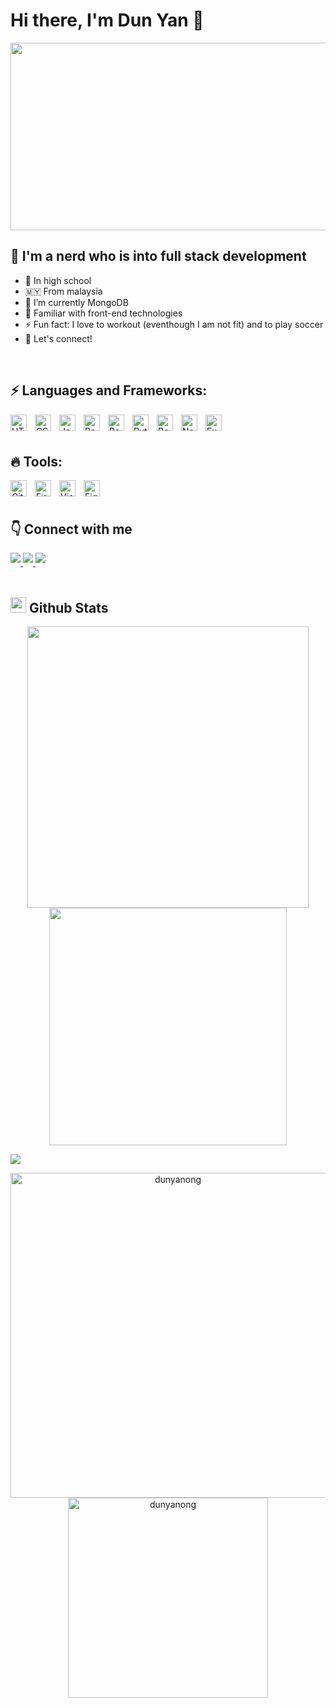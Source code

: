 # Hi there, I'm Dun Yan 👋 

<div align="center">
  <img src="https://media.giphy.com/media/dWesBcTLavkZuG35MI/giphy.gif" width="600" height="300"/>
</div>

## 👋  I'm a nerd who is into full stack development 

- 💯 In high school
- 🇲🇾 From malaysia
- 🔭 I’m currently MongoDB
- 🥅 Familiar with front-end technologies
- ⚡ Fun fact: I love to workout (eventhough I am not fit) and to play soccer
- 👯 Let's connect!

<br/>

## ⚡ Languages and Frameworks:

<img align="left" alt="HTML5" width="26px" src="https://cdn.jsdelivr.net/gh/devicons/devicon/icons/html5/html5-original.svg" style="padding-right:10px;" />
<img align="left" alt="CSS3" width="26px" src="https://cdn.jsdelivr.net/gh/devicons/devicon/icons/css3/css3-original.svg" style="padding-right:10px;" />
<img align="left" alt="JavaScript" width="26px" src="https://cdn.jsdelivr.net/gh/devicons/devicon/icons/javascript/javascript-original.svg" style="padding-right:10px;" />
<img align="left" alt="React" width="26px" src="https://cdn.jsdelivr.net/gh/devicons/devicon/icons/react/react-original.svg" style="padding-right:10px;" />
<img align="left" alt="Pandas" width="26px" src="https://cdn.jsdelivr.net/gh/devicons/devicon/icons/pandas/pandas-original.svg" style="padding-right:10px;" />
<img align="left" alt="Python" width="26px" src="https://cdn.jsdelivr.net/gh/devicons/devicon/icons/python/python-original.svg" style="padding-right:10px;" />
<img align="left" alt="Boostrap" width="26px" src="https://cdn.jsdelivr.net/gh/devicons/devicon/icons/bootstrap/bootstrap-original.svg" style="padding-right:10px;"/> 
<img align="left" alt="NodeJS" width="26px" src="https://cdn.jsdelivr.net/gh/devicons/devicon/icons/nodejs/nodejs-original.svg" style="padding-right:10px;"/> 
<img align="left" alt="Express" width="26px" src="https://cdn.jsdelivr.net/gh/devicons/devicon/icons/express/express-original.svg" style="padding-right:10px;"/> 

<br/>
<br/>

## 🔥 Tools:
<img align="left" alt="Git" width="26px" src="https://cdn.jsdelivr.net/gh/devicons/devicon/icons/git/git-original.svg" style="padding-right:10px;" />
<img align="left" alt="Firebase" width="26px" src="https://miro.medium.com/max/300/1*R4c8lHBHuH5qyqOtZb3h-w.png" style="padding-right:10px;"/>
<img align="left" alt="Visual Studio Code" width="26px" src="https://cdn.jsdelivr.net/gh/devicons/devicon/icons/vscode/vscode-original.svg" style="padding-right:10px;" />
<img align="left" alt="Figma" width="26px" src="https://cdn.jsdelivr.net/gh/devicons/devicon/icons/figma/figma-original.svg" style="padding-right:10px;" />

<br/>
<br/>                           

## 👇 Connect with me

<a href="https://twitter.com/dun_yan_" target="_blank">
  <img src="https://img.shields.io/badge/twitter-%ff5851db.svg?color=1DA1F2&style=for-the-badge&logo=twitter&logoColor=white" style="margin-bottom: 5px;" />
</a>

<a href="https://www.linkedin.com/in/dun-yan-ong-b26aa5244/" target="_blank">
  <img src="https://img.shields.io/badge/linkedin-%ff5851db.svg?color=0072B1&style=for-the-badge&logo=linkedin&logoColor=white" style="margin-bottom: 5px; />
</a>

<a href="https://dunyan.vercel.app" target="_blank">
  <img src="https://img.shields.io/badge/Portfolio-%23000000.svg?style=for-the-badge&logo=firefox&logoColor=#FF7139" style="margin-bottom: 5px;"
/>
</a>
                                                                                                                                              
<br/>                                                                                                                                          
<br/>

## <img src="https://media.giphy.com/media/iY8CRBdQXODJSCERIr/giphy.gif" width="25"> <b>Github Stats</b>

<p align="center">
<a href="https://github.com/dunyanong/">
  <img align="center" src="https://github-readme-stats.vercel.app/api?username=dunyanong&include_all_commits=true&count_private=true&show_icons=true&line_height=20&title_color=7A7ADB&icon_color=2234AE&text_color=D3D3D3&bg_color=0,000000,130F40" width="450"/>
</a>
 
<a href="https://github.com/dunyanong">
  <img align="center" src="https://github-readme-streak-stats.herokuapp.com/?user=dunyanong&theme=blueberry" width="380"/>
</a>
</p>

<img src="https://user-images.githubusercontent.com/73097560/115834477-dbab4500-a447-11eb-908a-139a6edaec5c.gif"></a>

<p align="center">
    <a href="https://github.com/dunyanong"><img src="https://github-profile-summary-cards.vercel.app/api/cards/profile-details?username=dunyanong&theme=tokyonight&hide_border=true"  width="520" alt="dunyanong"/></a>
<a href="https://github.com/dunyanong"><img src="https://github-readme-stats.vercel.app/api/top-langs?username=dunyanong&show_icons=true&locale=en&layout=compact&theme=tokyonight" width="320"  alt="dunyanong"/></a>
</p>


